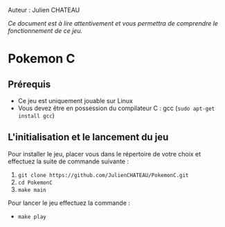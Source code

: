 Auteur : Julien CHATEAU

_Ce document est à lire attentivement et vous permettra de comprendre le fonctionnement de ce jeu._

# __Pokemon C__

## Prérequis

- Ce jeu est uniquement jouable sur Linux
- Vous devez être en possession du compilateur C : gcc (`sudo apt-get install gcc`)

## L'initialisation et le lancement du jeu

Pour installer le jeu, placer vous dans le répertoire de votre choix et effectuez la suite de commande suivante :

1. `git clone https://github.com/JulienCHATEAU/PokemonC.git`
2. `cd PokemonC`
3. `make main`

Pour lancer le jeu effectuez la commande :

- `make play`